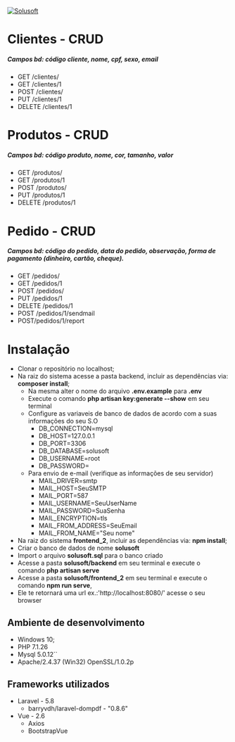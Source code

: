 [![Solusoft](https://www.elw.com.br/skin/frontend/solusoft/default/images/logo-sga-soft.jpg "Solusoft")](https://www.elw.com.br/skin/frontend/solusoft/default/images/logo-sga-soft.jpg "Solusoft")

# Clientes - CRUD
##### Campos bd: código cliente, nome, cpf, sexo, email

- GET /clientes/
- GET /clientes/1
- POST /clientes/
- PUT /clientes/1
- DELETE /clientes/1

# Produtos - CRUD
##### Campos bd: código produto, nome, cor, tamanho, valor

- GET /produtos/
- GET /produtos/1
- POST /produtos/
- PUT /produtos/1
- DELETE /produtos/1

# Pedido - CRUD
##### Campos bd: código do pedido, data do pedido, observação, forma de pagamento (dinheiro, cartão, cheque).

- GET /pedidos/
- GET /pedidos/1
- POST /pedidos/
- PUT /pedidos/1
- DELETE /pedidos/1
- POST /pedidos/1/sendmail
- POST/pedidos/1/report

# Instalação
- Clonar o repositório no localhost;
- Na raiz do sistema acesse a pasta backend, incluir as dependências via: **composer install**;
    - Na mesma alter o nome do arquivo **.env.example** para **.env**
    - Execute o comando **php artisan key:generate --show** em seu terminal
    - Configure as variaveis de banco de dados de acordo com a suas informações do seu S.O 
        - DB_CONNECTION=mysql
        - DB_HOST=127.0.0.1
        - DB_PORT=3306
        - DB_DATABASE=solusoft
        - DB_USERNAME=root
        - DB_PASSWORD=
    - Para envio de e-mail (verifique as informações de seu servidor)
        - MAIL_DRIVER=smtp
        - MAIL_HOST=SeuSMTP
        - MAIL_PORT=587
        - MAIL_USERNAME=SeuUserName
        - MAIL_PASSWORD=SuaSenha
        - MAIL_ENCRYPTION=tls
        - MAIL_FROM_ADDRESS=SeuEmail
        - MAIL_FROM_NAME="Seu nome"
- Na raiz do sistema **frontend_2**, incluir as dependências via: **npm install**;
- Criar o banco de dados de nome **solusoft**
- Import o arquivo **solusoft.sql** para o banco criado
- Acesse a pasta **solusoft/backend** em seu terminal e execute o comando **php artisan serve**
- Acesse a pasta **solusoft/frontend_2** em seu terminal e execute o comando **npm run serve**,
- Ele te retornará uma url ex.:'http://localhost:8080/' acesse o seu browser 

## Ambiente de desenvolvimento
- Windows 10;
- PHP  7.1.26
- Mysql 5.0.12``
- Apache/2.4.37 (Win32) OpenSSL/1.0.2p 

## Frameworks utilizados
 - Laravel - 5.8
    - barryvdh/laravel-dompdf - "0.8.6"
 - Vue - 2.6
    - Axios
    - BootstrapVue



